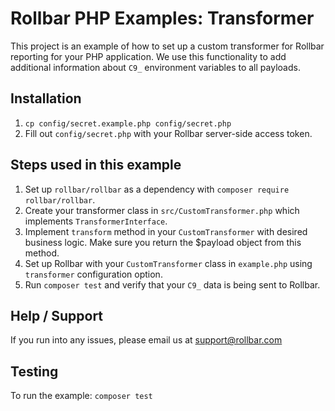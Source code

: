 # Rollbar PHP Examples: Transformer

This project is an example of how to set up a custom transformer for Rollbar
reporting for your PHP application. We use this functionality to add additional
information about `C9_` environment variables to all payloads.

## Installation

1. `cp config/secret.example.php config/secret.php`
2. Fill out `config/secret.php` with your Rollbar server-side access token. 

## Steps used in this example
1. Set up `rollbar/rollbar` as a dependency with `composer require rollbar/rollbar`.
2. Create your transformer class in `src/CustomTransformer.php` which implements `TransformerInterface`.
3. Implement `transform` method in your `CustomTransformer` with desired business logic. Make sure you return the $payload object from this method.
4. Set up Rollbar with your `CustomTransformer` class in `example.php` using `transformer` configuration option.
5. Run `composer test` and verify that your `C9_` data is being sent to Rollbar.

## Help / Support

If you run into any issues, please email us at [support@rollbar.com](mailto:support@rollbar.com)

## Testing
To run the example: `composer test`
